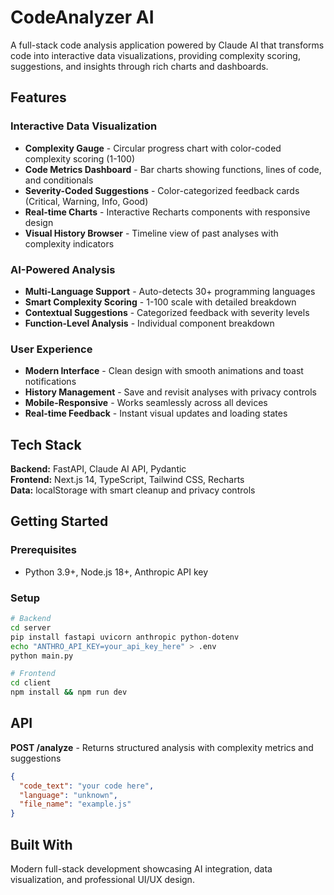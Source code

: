 # CodeAnalyzer AI

A full-stack code analysis application powered by Claude AI that transforms code into interactive data visualizations, providing complexity scoring, suggestions, and insights through rich charts and dashboards.



## Features

### Interactive Data Visualization
- **Complexity Gauge** - Circular progress chart with color-coded complexity scoring (1-100)
- **Code Metrics Dashboard** - Bar charts showing functions, lines of code, and conditionals
- **Severity-Coded Suggestions** - Color-categorized feedback cards (Critical, Warning, Info, Good)
- **Real-time Charts** - Interactive Recharts components with responsive design
- **Visual History Browser** - Timeline view of past analyses with complexity indicators

### AI-Powered Analysis
- **Multi-Language Support** - Auto-detects 30+ programming languages
- **Smart Complexity Scoring** - 1-100 scale with detailed breakdown
- **Contextual Suggestions** - Categorized feedback with severity levels
- **Function-Level Analysis** - Individual component breakdown

### User Experience
- **Modern Interface** - Clean design with smooth animations and toast notifications
- **History Management** - Save and revisit analyses with privacy controls
- **Mobile-Responsive** - Works seamlessly across all devices
- **Real-time Feedback** - Instant visual updates and loading states

## Tech Stack

**Backend:** FastAPI, Claude AI API, Pydantic  
**Frontend:** Next.js 14, TypeScript, Tailwind CSS, Recharts  
**Data:** localStorage with smart cleanup and privacy controls

## Getting Started

### Prerequisites
- Python 3.9+, Node.js 18+, Anthropic API key

### Setup
```bash
# Backend
cd server
pip install fastapi uvicorn anthropic python-dotenv
echo "ANTHRO_API_KEY=your_api_key_here" > .env
python main.py

# Frontend
cd client
npm install && npm run dev
```

## API

**POST /analyze** - Returns structured analysis with complexity metrics and suggestions
```json
{
  "code_text": "your code here",
  "language": "unknown", 
  "file_name": "example.js"
}
```

## Built With

Modern full-stack development showcasing AI integration, data visualization, and professional UI/UX design.
